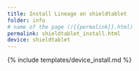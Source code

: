 ```yaml
---
title: Install Lineage on shieldtablet
folder: info
# name of the page (/{{permalink}}.html)
permalink: shieldtablet_install.html
device: shieldtablet
---
```

{% include templates/device_install.md %}
